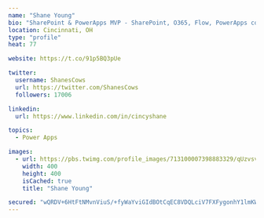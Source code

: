 ```yaml
---
name: "Shane Young"
bio: "SharePoint & PowerApps MVP - SharePoint, O365, Flow, PowerApps consulting? @PowerApps911 | Pure Snark? You found it."
location: Cincinnati, OH
type: "profile"
heat: 77

website: https://t.co/91p5BQ3pUe

twitter:
  username: ShanesCows
  url: https://twitter.com/ShanesCows
  followers: 17006

linkedin:
  url: https://www.linkedin.com/in/cincyshane

topics:
  - Power Apps

images:
  - url: https://pbs.twimg.com/profile_images/713100007398883329/qUzvsvQ3_400x400.jpg
    width: 400
    height: 400
    isCached: true
    title: "Shane Young"

secured: "wQRDV+6HtFtNMvnViuS/+fyWaYviGIdBOtCqEC8VDQLciV7FXFygonhY1lmKW6cCq8881gZJWqrFJJvUb2MU7EaF4HiIDw5n/e8LXOzIE9b/kCR/M8eBCyzmpT9vjuFdjyX0kd1NuMSPE1hDMJj1ojEvBRknrnRJZ5XtnPI+V3nJ0gWKmZMOq6ZoFRmDSulT+c0vz6+31R/UYqkpEa/kt03DkiE093PUxRCsSeZdtWpV0Jk/e8R4Wr9cPanucM+Si2peq3L7dh8SsNFpXgUyU0Xgaqh2IyFM7t/1DrvYccZzuGDYUwANXJn562McLUZXuYFU47/adsUBZBsbfmcWBA6BtHf7XSCfeSHaQujQUoVLBLn69A+PQObvH9DMUN5VOeHCljVJL7dEJPwnT0MOYR8x3zSRw0/gQ+MlWL1LXY4=;4WUmQsFH+y7wf9rhHgI6qQ=="
---
```


